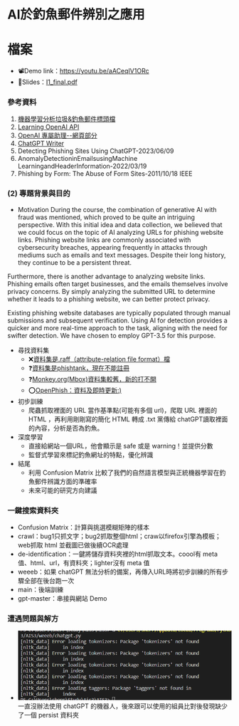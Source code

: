 # AI於釣魚郵件辨別之應用
# 檔案
- 📽️Demo link：https://youtu.be/aACeqIV1ORc
- 📝Slides：[I1_final.pdf](I1_final.pdf)
### 參考資料
1. [機器學習分析垃圾&釣魚郵件標頭檔](https://github.com/kregg34/EmailHeaderAnomalyDetection/tree/797406a0bcf44a5d9840e72f3759061d1224f8de)
2. [Learning OpenAI API](https://youtu.be/9AXP7tCI9PI)
3. [OpenAI 專屬助理--網頁部分](https://youtu.be/jTNgTQLa528)
4. [ChatGPT Writer](https://chrome.google.com/webstore/detail/chatgpt-writer-write-mail/pdnenlnelpdomajfejgapbdpmjkfpjkp/related)
5. Detecting Phishing Sites Using ChatGPT-2023/06/09
6. AnomalyDetectioninEmailsusingMachine LearningandHeaderInformation-2022/03/19
7. Phishing by Form: The Abuse of Form Sites-2011/10/18 IEEE

### (2)	專題背景與目的
- Motivation
During the course, the combination of generative AI with fraud was mentioned, which proved to be quite an intriguing perspective. With this initial idea and data collection, we believed that we could focus on the topic of AI analyzing URLs for phishing website links. Phishing website links are commonly associated with cybersecurity breaches, appearing frequently in attacks through mediums such as emails and text messages. Despite their long history, they continue to be a persistent threat.

Furthermore, there is another advantage to analyzing website links. Phishing emails often target businesses, and the emails themselves involve privacy concerns. By simply analyzing the submitted URL to determine whether it leads to a phishing website, we can better protect privacy.

Existing phishing website databases are typically populated through manual submissions and subsequent verification. Using AI for detection provides a quicker and more real-time approach to the task, aligning with the need for swifter detection. We have chosen to employ GPT-3.5 for this purpose.
<!--在上課的時候有提到生成式AI與詐騙的結合 ，這是一個蠻有趣的切入點。
有了這個初步想法並蒐集資料後，我們覺得可以以AI分析URL是否為釣魚網站連結作為主題，釣魚網站連結常出現在資安入侵的攻擊當中，舉凡郵件、簡訊等都常常出現，雖然他的出現歷史已經很悠久了，但是仍然歷久不衰。

另外，透過分析網站連結還有另外一個優點，
釣魚郵件常見的目標都是企業，郵件本身涉及隱私，單純以提交 url 去分析是否為釣魚網站可以保護更好的保護隱私

現有的釣魚網站資料庫，通常是透過人工提交，再一一審核，透過能尋找一個更迅速、即時的方式來做偵測， AI 的應用剛好可以符合需求。我們選擇的是CHAT-3.5-->
- 尋找資料集
    - ❌[資料集是.raff（attribute-relation file format）檔](https://archive.ics.uci.edu/dataset/327/phishing+websites)
    - ❓[資料集是phishtank，現在不能註冊](https://github.com/zerofox-oss/phishpond)
    - ❓[Monkey.org(Mbox)資料集較舊，新的打不開](https://monkey.org/~jose/phishing/)
    - ⭕[OpenPhish：資料及即時更新:)](https://openphish.com/)
- 初步訓練
  - 爬蟲抓取裡面的 URL 當作基準點(可能有多個 url)，爬取 URL 裡面的HTML ，再利用剛剛寫的簡化 HTML 轉成 .txt 黨傳給 chatGPT讀取裡面的內容，分析是否為釣魚。
- 深度學習
  - 直接給網站一個URL，他會顯示是 safe 或是 warning！並提供分數
  - 監督式學習來標記釣魚網址的特點，優化辨識
- 結尾
  - 利用 Confusion Matrix 比較了我們的自然語言模型與正統機器學習在釣魚郵件辨識方面的準確率
  - 未來可能的研究方向建議
  
### 一鍵搜索資料夾
- Confusion Matrix：計算與挑選模糊矩陣的樣本
- crawl：bug1只抓文字；bug2抓取整個html；craw以firefox引擎為模板；web抓取 html 並截圖已做後續OCR處理
- de-identification：一鍵將儲存資料夾裡的html抓取文本。coool有 meta 值、html、url，有資料夾；lighter沒有 meta 值
- weeeb：如果 chatGPT 無法分析的備案，再傳入URL時將初步訓練的所有步驟全部在後台跑一次
- main：後端訓練
- gpt-master：串接與網站 Demo

### 遭遇問題與解方
- ![Alt text](image.png)
  一直沒辦法使用 chatGPT 的機器人，後來跟可以使用的組員比對後發現缺少了一個 persist 資料夾
